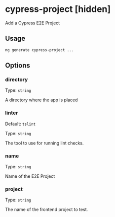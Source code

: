 # cypress-project [hidden]

Add a Cypress E2E Project

## Usage

```bash
ng generate cypress-project ...

```

## Options

### directory

Type: `string`

A directory where the app is placed

### linter

Default: `tslint`

Type: `string`

The tool to use for running lint checks.

### name

Type: `string`

Name of the E2E Project

### project

Type: `string`

The name of the frontend project to test.
